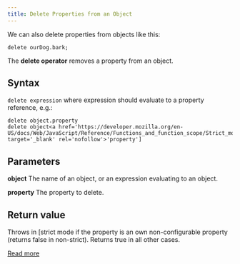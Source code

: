 ```yaml
---
title: Delete Properties from an Object
---
```

We can also delete properties from objects like this:

    delete ourDog.bark;

The **delete operator** removes a property from an object.

## Syntax

`delete expression` where expression should evaluate to a property reference, e.g.:

    delete object.property
    delete object<a href='https://developer.mozilla.org/en-US/docs/Web/JavaScript/Reference/Functions_and_function_scope/Strict_mode' target='_blank' rel='nofollow'>'property']

## Parameters

**object** The name of an object, or an expression evaluating to an object.

**property** The property to delete.

## Return value

Throws in [strict</a> mode if the property is an own non-configurable property (returns false in non-strict). Returns true in all other cases.

<a href='https://developer.mozilla.org/en-US/docs/Web/JavaScript/Reference/Operators/delete' target='_blank' rel='nofollow'>Read more</a>